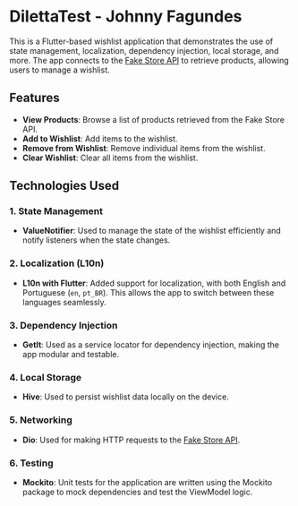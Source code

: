 # DilettaTest - Johnny Fagundes

This is a Flutter-based wishlist application that demonstrates the use of state management, localization, dependency injection, local storage, and more. The app connects to the [Fake Store API](https://fakestoreapi.com/) to retrieve products, allowing users to manage a wishlist.

## Features

- **View Products**: Browse a list of products retrieved from the Fake Store API.
- **Add to Wishlist**: Add items to the wishlist.
- **Remove from Wishlist**: Remove individual items from the wishlist.
- **Clear Wishlist**: Clear all items from the wishlist.

## Technologies Used

### 1. State Management
- **ValueNotifier**: Used to manage the state of the wishlist efficiently and notify listeners when the state changes.

### 2. Localization (L10n)
- **L10n with Flutter**: Added support for localization, with both English and Portuguese (`en`, `pt_BR`). This allows the app to switch between these languages seamlessly.

### 3. Dependency Injection
- **GetIt**: Used as a service locator for dependency injection, making the app modular and testable.

### 4. Local Storage
- **Hive**: Used to persist wishlist data locally on the device.

### 5. Networking
- **Dio**: Used for making HTTP requests to the [Fake Store API](https://fakestoreapi.com/).

### 6. Testing
- **Mockito**: Unit tests for the application are written using the Mockito package to mock dependencies and test the ViewModel logic.
